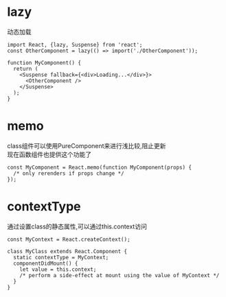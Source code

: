 # lazy
动态加载
```
import React, {lazy, Suspense} from 'react';
const OtherComponent = lazy(() => import('./OtherComponent'));

function MyComponent() {
  return (
    <Suspense fallback={<div>Loading...</div>}>
      <OtherComponent />
    </Suspense>
  );
}
```
# memo
class组件可以使用PureComponent来进行浅比较,阻止更新  
现在函数组件也提供这个功能了
```
const MyComponent = React.memo(function MyComponent(props) {
  /* only rerenders if props change */
});
```

# contextType
通过设置class的静态属性,可以通过this.context访问
```
const MyContext = React.createContext();

class MyClass extends React.Component {
  static contextType = MyContext;
  componentDidMount() {
    let value = this.context;
    /* perform a side-effect at mount using the value of MyContext */
  }
}
```
